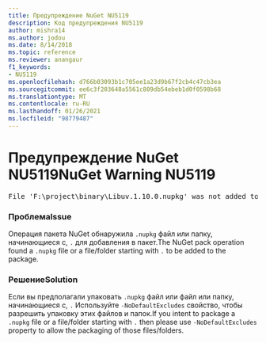 ```yaml
---
title: Предупреждение NuGet NU5119
description: Код предупреждения NU5119
author: mishra14
ms.author: jodou
ms.date: 8/14/2018
ms.topic: reference
ms.reviewer: anangaur
f1_keywords:
- NU5119
ms.openlocfilehash: d766b03093b1c705ee1a23d9b67f2cb4c47cb3ea
ms.sourcegitcommit: ee6c3f203648a5561c809db54ebeb1d0f0598b68
ms.translationtype: MT
ms.contentlocale: ru-RU
ms.lasthandoff: 01/26/2021
ms.locfileid: "98779487"
---
```

# <a name="nuget-warning-nu5119"></a><span data-ttu-id="7eab0-103">Предупреждение NuGet NU5119</span><span class="sxs-lookup"><span data-stu-id="7eab0-103">NuGet Warning NU5119</span></span>
<pre>File 'F:\project\binary\Libuv.1.10.0.nupkg' was not added to the package. Files and folders starting with '.' or ending with '.nupkg' are excluded by default. To include this file, use -NoDefaultExcludes from the commandline</pre>

### <a name="issue"></a><span data-ttu-id="7eab0-104">Проблема</span><span class="sxs-lookup"><span data-stu-id="7eab0-104">Issue</span></span>

<span data-ttu-id="7eab0-105">Операция пакета NuGet обнаружила `.nupkg` файл или папку, начинающиеся с, `.` для добавления в пакет.</span><span class="sxs-lookup"><span data-stu-id="7eab0-105">The NuGet pack operation found a `.nupkg` file or a file/folder starting with `.` to be added to the package.</span></span>


### <a name="solution"></a><span data-ttu-id="7eab0-106">Решение</span><span class="sxs-lookup"><span data-stu-id="7eab0-106">Solution</span></span>

<span data-ttu-id="7eab0-107">Если вы предполагали упаковать `.nupkg` файл или файл или папку, начинающиеся с, `.` Используйте `-NoDefaultExcludes` свойство, чтобы разрешить упаковку этих файлов и папок.</span><span class="sxs-lookup"><span data-stu-id="7eab0-107">If you intent to package a `.nupkg` file or a file/folder starting with `.` then please use `-NoDefaultExcludes` property to allow the packaging of those files/folders.</span></span>

